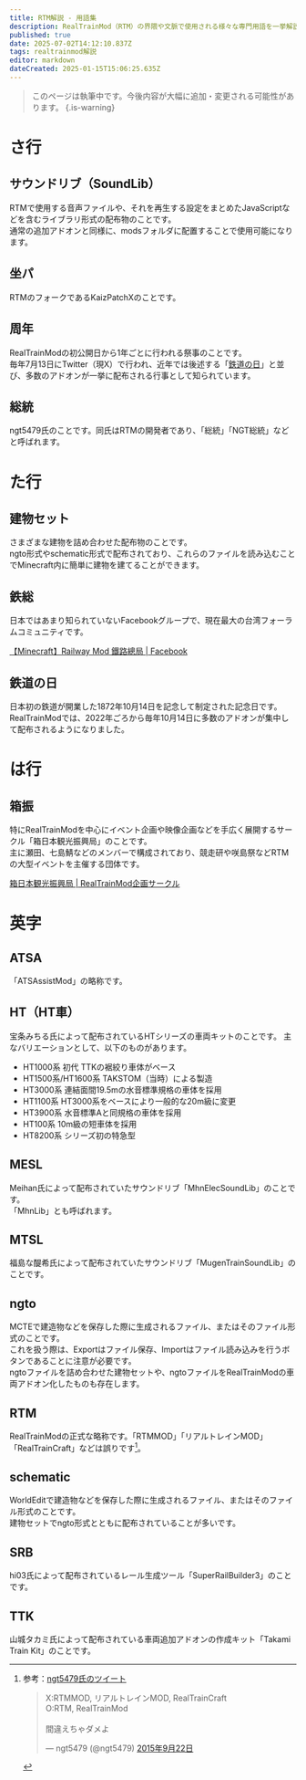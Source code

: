 ```yaml
---
title: RTM解説 - 用語集
description: RealTrainMod（RTM）の界隈や文脈で使用される様々な専門用語を一挙解説。検索してもわからなかったあの言葉や誰も教えてくれない言葉も納得の説明。
published: true
date: 2025-07-02T14:12:10.837Z
tags: realtrainmod解説
editor: markdown
dateCreated: 2025-01-15T15:06:25.635Z
---
```


> このページは執筆中です。今後内容が大幅に追加・変更される可能性があります。
{.is-warning}

# さ行
## サウンドリブ（SoundLib）
RTMで使用する音声ファイルや、それを再生する設定をまとめたJavaScriptなどを含むライブラリ形式の配布物のことです。  
通常の追加アドオンと同様に、modsフォルダに配置することで使用可能になります。

## 坐パ
RTMのフォークであるKaizPatchXのことです。

## 周年
RealTrainModの初公開日から1年ごとに行われる祭事のことです。  
毎年7月13日にTwitter（現X）で行われ、近年では後述する「[鉄道の日](#%E9%89%84%E9%81%93%E3%81%AE%E6%97%A5)」と並び、多数のアドオンが一挙に配布される行事として知られています。

## 総統
ngt5479氏のことです。同氏はRTMの開発者であり、「総統」「NGT総統」などと呼ばれます。

# た行
## 建物セット
さまざまな建物を詰め合わせた配布物のことです。  
ngto形式やschematic形式で配布されており、これらのファイルを読み込むことでMinecraft内に簡単に建物を建てることができます。

## 鉄総
日本ではあまり知られていないFacebookグループで、現在最大の台湾フォーラムコミュニティです。

[【Minecraft】Railway Mod 鐵路總局 | Facebook](https://www.facebook.com/groups/158533211228170/?notif_id=1736598322517572)

## 鉄道の日
日本初の鉄道が開業した1872年10月14日を記念して制定された記念日です。  
RealTrainModでは、2022年ごろから毎年10月14日に多数のアドオンが集中して配布されるようになりました。

# は行
## 箱振
特にRealTrainModを中心にイベント企画や映像企画などを手広く展開するサークル「箱日本観光振興局」のことです。  
主に瀬田、七島鯖などのメンバーで構成されており、競走研や咲島祭などRTMの大型イベントを主催する団体です。

[箱日本観光振興局 | RealTrainMod企画サークル ](https://boxjapan.info/)

# 英字
## ATSA
「ATSAssistMod」の略称です。

## HT（HT車）
宝条みちる氏によって配布されているHTシリーズの車両キットのことです。
主なバリエーションとして、以下のものがあります。
- HT1000系 初代 TTKの裾絞り車体がベース
- HT1500系/HT1600系 TAKSTOM（当時）による製造
- HT3000系 連結面間19.5mの水音標準規格の車体を採用
- HT1100系 HT3000系をベースにより一般的な20m級に変更
- HT3900系 水音標準Aと同規格の車体を採用
- HT100系 10m級の短車体を採用
- HT8200系 シリーズ初の特急型

## MESL
Meihan氏によって配布されていたサウンドリブ「MhnElecSoundLib」のことです。  
「MhnLib」とも呼ばれます。

## MTSL
福島な醍希氏によって配布されていたサウンドリブ「MugenTrainSoundLib」のことです。

## ngto
MCTEで建造物などを保存した際に生成されるファイル、またはそのファイル形式のことです。  
これを扱う際は、Exportはファイル保存、Importはファイル読み込みを行うボタンであることに注意が必要です。  
ngtoファイルを詰め合わせた建物セットや、ngtoファイルをRealTrainModの車両アドオン化したものも存在します。

## RTM
RealTrainModの正式な略称です。「RTMMOD」「リアルトレインMOD」「RealTrainCraft」などは誤りです[^1]。

## schematic
WorldEditで建造物などを保存した際に生成されるファイル、またはそのファイル形式のことです。  
建物セットでngto形式とともに配布されていることが多いです。

## SRB
hi03氏によって配布されているレール生成ツール「SuperRailBuilder3」のことです。

## TTK
山城タカミ氏によって配布されている車両追加アドオンの作成キット「Takami Train Kit」のことです。

[^1]:参考：[ngt5479氏のツイート](https://x.com/ngt5479/status/646345468440502274)
	<blockquote class="twitter-tweet" data-lang="ja" data-dnt="true" data-theme="dark"><p lang="ja" dir="ltr">X:RTMMOD, リアルトレインMOD, RealTrainCraft<br>O:RTM, RealTrainMod<br><br>間違えちゃダメよ</p>&mdash; ngt5479 (@ngt5479) <a href="https://twitter.com/ngt5479/status/646345468440502274?ref_src=twsrc%5Etfw">2015年9月22日</a></blockquote> <script async src="https://platform.twitter.com/widgets.js" charset="utf-8"></script>